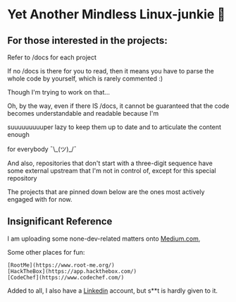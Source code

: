 # Yet Another Mindless Linux-junkie :zany_face:

## For those interested in the projects:

Refer to /docs for each project

If no /docs is there for you to read, then it means you have to parse the whole code by yourself, which is rarely commented :)

Though I'm trying to work on that...

Oh, by the way, even if there IS /docs, it cannot be guaranteed that the code becomes  understandable and readable because I'm

suuuuuuuuuper lazy to keep them up to date and to articulate the content enough

for everybody ¯\\\_(ツ)_/¯

And also, repositories that don't start with a three-digit sequence have some external upstream that I'm not in control of, except for this special repository

The projects that are pinned down below are the ones most actively engaged with for now.


## Insignificant Reference

I am uploading some none-dev-related matters onto [Medium.com](https://medium.com/@seantywork),

Some other places for fun:

    [RootMe](https://www.root-me.org/)
    [HackTheBox](https://app.hackthebox.com/)
    [CodeChef](https://www.codechef.com/)


Added to all, I also have a [Linkedin](https://www.linkedin.com/in/sean-taehoon-yoon/) account, but s**t is hardly given to it.





